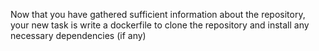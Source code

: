 Now that you have gathered sufficient information about the repository, your new task is write a dockerfile to clone the repository and install any necessary dependencies (if any)